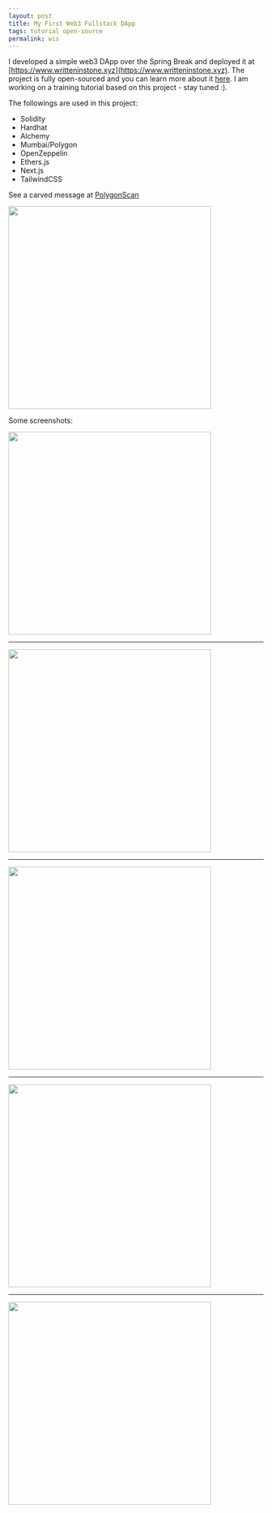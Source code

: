 ```yaml
---
layout: post
title: My First Web3 Fullstack DApp
tags: tutorial open-source
permalink: wis
---
```


I developed a simple web3 DApp over the Spring Break and deployed it at 
[https://www.writteninstone.xyz](https://www.writteninstone.xyz). The project is fully open-sourced and you can learn more about it [here](https://www.writteninstone.xyz/about). I am working on a training tutorial based on this project - stay tuned :).

The followings are used in this project:

- Solidity
- Hardhat
- Alchemy
- Mumbai/Polygon
- OpenZeppelin
- Ethers.js
- Next.js
- TailwindCSS

See a carved message at [PolygonScan](https://polygonscan.com/tx/0x9eb9f01b7df25eb2b59c25575410006af4ba1e8f623ba14343662829c233f323)

<img class="mx-auto" width='400' src="https://user-images.githubusercontent.com/595772/162011561-6e908c50-07c9-4383-abd9-eb53e5e8c877.png">

Some screenshots:

<img class="mx-auto" width='400' src="https://user-images.githubusercontent.com/595772/162008427-7dffe7db-36d0-4cf9-9a3d-7c085baa2543.png">

---

<img class="mx-auto" width='400' src="https://user-images.githubusercontent.com/595772/162063673-3941b1d6-2d86-43af-a665-ef3dc6305ddf.png">

---

<img class="mx-auto" width='400' src="https://user-images.githubusercontent.com/595772/162008480-a9ce6023-db32-4b6c-a8ac-f4c2a87e0227.png">

---

<img class="mx-auto" width='400' src="https://user-images.githubusercontent.com/595772/162008791-626c361c-4aee-4336-ac87-88e4eff21288.png">

---

<img class="mx-auto" width='400' src="https://user-images.githubusercontent.com/595772/162011047-0852aa7a-024e-4a21-b218-9cb15afbaf48.png">




